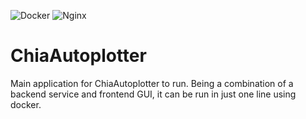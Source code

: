 ![Docker](https://img.shields.io/badge/-Docker-000000?style=for-the-badge&logo=Docker)
![Nginx](https://img.shields.io/badge/-Nginx-000000?style=for-the-badge&logo=Nginx)


# ChiaAutoplotter
Main application for ChiaAutoplotter to run. Being a combination of a backend service and frontend GUI, it can be run in just one line using docker.
